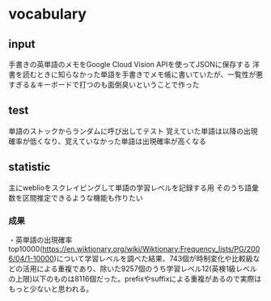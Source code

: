 # vocabulary
## input
手書きの英単語のメモをGoogle Cloud Vision APIを使ってJSONに保存する
洋書を読むときに知らなかった単語を手書きでメモ帳に書いていたが、一覧性が悪すぎる＆キーボードで打つのも面倒臭いということで作った
## test
単語のストックからランダムに呼び出してテスト
覚えていた単語は以降の出現確率が低くなり、覚えていなかった単語は出現確率が高くなる
## statistic
主にweblioをスクレイピングして単語の学習レベルを記録する用
そのうち語彙数を区間推定できるような機能も作りたい
### 成果
・英単語の出現確率top10000(https://en.wiktionary.org/wiki/Wiktionary:Frequency_lists/PG/2006/04/1-10000)について学習レベルを調べた結果、743個が時制変化や比較級などの活用による重複であり、除いた9257個のうち学習レベル12(英検1級レベルの上限)以下のものは8116個だった。prefixやsuffixによる重複があるので実際はもっと少ないと思われる。
